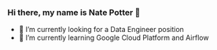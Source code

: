 ### Hi there, my name is Nate Potter 👋

- 🔭 I’m currently looking for a Data Engineer position
- 🤔 I’m currently learning Google Cloud Platform and Airflow
